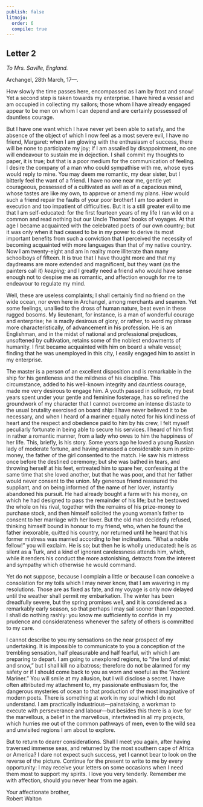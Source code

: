 ```yaml
---
publish: false
litmojo:
  order: 6
  compile: true
---
```



## Letter 2

_To Mrs. Saville, England._

Archangel, 28th March, 17—.

How slowly the time passes here, encompassed as I am by frost and snow! Yet a second step is taken towards my enterprise. I have hired a vessel and am occupied in collecting my sailors; those whom I have already engaged appear to be men on whom I can depend and are certainly possessed of dauntless courage.

But I have one want which I have never yet been able to satisfy, and the absence of the object of which I now feel as a most severe evil, I have no friend, Margaret: when I am glowing with the enthusiasm of success, there will be none to participate my joy; if I am assailed by disappointment, no one will endeavour to sustain me in dejection. I shall commit my thoughts to paper, it is true; but that is a poor medium for the communication of feeling. I desire the company of a man who could sympathise with me, whose eyes would reply to mine. You may deem me romantic, my dear sister, but I bitterly feel the want of a friend. I have no one near me, gentle yet courageous, possessed of a cultivated as well as of a capacious mind, whose tastes are like my own, to approve or amend my plans. How would such a friend repair the faults of your poor brother! I am too ardent in execution and too impatient of difficulties. But it is a still greater evil to me that I am self-educated: for the first fourteen years of my life I ran wild on a common and read nothing but our Uncle Thomas’ books of voyages. At that age I became acquainted with the celebrated poets of our own country; but it was only when it had ceased to be in my power to derive its most important benefits from such a conviction that I perceived the necessity of becoming acquainted with more languages than that of my native country. Now I am twenty-eight and am in reality more illiterate than many schoolboys of fifteen. It is true that I have thought more and that my daydreams are more extended and magnificent, but they want (as the painters call it) _keeping;_ and I greatly need a friend who would have sense enough not to despise me as romantic, and affection enough for me to endeavour to regulate my mind.

Well, these are useless complaints; I shall certainly find no friend on the wide ocean, nor even here in Archangel, among merchants and seamen. Yet some feelings, unallied to the dross of human nature, beat even in these rugged bosoms. My lieutenant, for instance, is a man of wonderful courage and enterprise; he is madly desirous of glory, or rather, to word my phrase more characteristically, of advancement in his profession. He is an Englishman, and in the midst of national and professional prejudices, unsoftened by cultivation, retains some of the noblest endowments of humanity. I first became acquainted with him on board a whale vessel; finding that he was unemployed in this city, I easily engaged him to assist in my enterprise.

The master is a person of an excellent disposition and is remarkable in the ship for his gentleness and the mildness of his discipline. This circumstance, added to his well-known integrity and dauntless courage, made me very desirous to engage him. A youth passed in solitude, my best years spent under your gentle and feminine fosterage, has so refined the groundwork of my character that I cannot overcome an intense distaste to the usual brutality exercised on board ship: I have never believed it to be necessary, and when I heard of a mariner equally noted for his kindliness of heart and the respect and obedience paid to him by his crew, I felt myself peculiarly fortunate in being able to secure his services. I heard of him first in rather a romantic manner, from a lady who owes to him the happiness of her life. This, briefly, is his story. Some years ago he loved a young Russian lady of moderate fortune, and having amassed a considerable sum in prize-money, the father of the girl consented to the match. He saw his mistress once before the destined ceremony; but she was bathed in tears, and throwing herself at his feet, entreated him to spare her, confessing at the same time that she loved another, but that he was poor, and that her father would never consent to the union. My generous friend reassured the suppliant, and on being informed of the name of her lover, instantly abandoned his pursuit. He had already bought a farm with his money, on which he had designed to pass the remainder of his life; but he bestowed the whole on his rival, together with the remains of his prize-money to purchase stock, and then himself solicited the young woman’s father to consent to her marriage with her lover. But the old man decidedly refused, thinking himself bound in honour to my friend, who, when he found the father inexorable, quitted his country, nor returned until he heard that his former mistress was married according to her inclinations. “What a noble fellow!” you will exclaim. He is so; but then he is wholly uneducated: he is as silent as a Turk, and a kind of ignorant carelessness attends him, which, while it renders his conduct the more astonishing, detracts from the interest and sympathy which otherwise he would command.

Yet do not suppose, because I complain a little or because I can conceive a consolation for my toils which I may never know, that I am wavering in my resolutions. Those are as fixed as fate, and my voyage is only now delayed until the weather shall permit my embarkation. The winter has been dreadfully severe, but the spring promises well, and it is considered as a remarkably early season, so that perhaps I may sail sooner than I expected. I shall do nothing rashly: you know me sufficiently to confide in my prudence and considerateness whenever the safety of others is committed to my care.

I cannot describe to you my sensations on the near prospect of my undertaking. It is impossible to communicate to you a conception of the trembling sensation, half pleasurable and half fearful, with which I am preparing to depart. I am going to unexplored regions, to “the land of mist and snow,” but I shall kill no albatross; therefore do not be alarmed for my safety or if I should come back to you as worn and woeful as the “Ancient Mariner.” You will smile at my allusion, but I will disclose a secret. I have often attributed my attachment to, my passionate enthusiasm for, the dangerous mysteries of ocean to that production of the most imaginative of modern poets. There is something at work in my soul which I do not understand. I am practically industrious—painstaking, a workman to execute with perseverance and labour—but besides this there is a love for the marvellous, a belief in the marvellous, intertwined in all my projects, which hurries me out of the common pathways of men, even to the wild sea and unvisited regions I am about to explore.

But to return to dearer considerations. Shall I meet you again, after having traversed immense seas, and returned by the most southern cape of Africa or America? I dare not expect such success, yet I cannot bear to look on the reverse of the picture. Continue for the present to write to me by every opportunity: I may receive your letters on some occasions when I need them most to support my spirits. I love you very tenderly. Remember me with affection, should you never hear from me again.

Your affectionate brother,  
Robert Walton